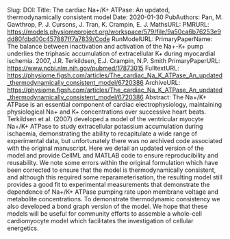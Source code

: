Slug: 
DOI: 
Title: The cardiac Na+/K+ ATPase: An updated, thermodynamically consistent model
Date: 2020-01-30
PubAuthors: Pan, M.
        Gawthrop, P. J.
        Cursons, J.
	Tran, K.
	Crampin, E. J.
MathsURL: 
PMRURL: https://models.physiomeproject.org/workspace/579/file/9a50ca6b76253e9dd80fdbd00c457887ff7a7839/Code
RunModelURL: 
PrimaryPaperName: The balance between inactivation and activation of the Na+-K+ pump underlies the triphasic accumulation of extracellular K+ during myocardial ischemia. 2007, J.R. Terkildsen, E.J. Crampin, N.P. Smith 
PrimaryPaperURL: https://www.ncbi.nlm.nih.gov/pubmed/17873015
FulltextURL: https://physiome.figsh.com/articles/The_cardiac_Na_K_ATPase_An_updated_thermodynamically_consistent_model/6720386
ArchiveURL: https://physiome.figsh.com/articles/The_cardiac_Na_K_ATPase_An_updated_thermodynamically_consistent_model/6720386
Abstract: The Na+/K+ ATPase is an essential component of cardiac electrophysiology, maintaining physiological Na+ and K+ concentrations over successive heart beats. Terkildsen et al. (2007) developed a model of the ventricular myocyte Na+/K+ ATPase to study extracellular potassium accumulation during ischaemia, demonstrating the ability to recapitulate a wide range of experimental data, but unfortunately there was no archived code associated with the original manuscript. Here we detail an updated version of the model and provide CellML and MATLAB code to ensure reproducibility and reusability. We note some errors within the original formulation which have been corrected to ensure that the model is thermodynamically consistent, and although this required some reparameterisation, the resulting model still provides a good fit to experimental measurements that demonstrate the dependence of Na+/K+ ATPase pumping rate upon membrane voltage and metabolite concentrations. To demonstrate thermodynamic consistency we also developed a bond graph version of the model. We hope that these models will be useful for community efforts to assemble a whole-cell cardiomyocyte model which facilitates the investigation of cellular energetics.
